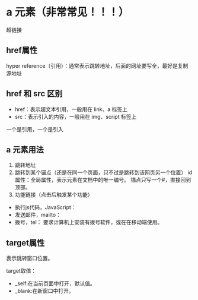 # a 元素（非常常见！！！）

超链接

## href属性

hyper reference（引用）：通常表示跳转地址，后面的网址要写全，最好是复制源地址

## href 和 src 区别

- href：表示超文本引用，一般用在 link、a 标签上
- src：表示引入的内容，一般用在 img、script 标签上

一个是引用，一个是引入

## a 元素用法

1. 跳转地址
2. 跳转到某个锚点（还是在同一个页面，只不过是跳转到该网页另一个位置）
id属性：全局属性，表示元素在文档中的唯一编号。
锚点只写一个#，直接回到顶部。
3. 功能链接（点击后触发某个功能）

- 执行js代码，JavaScript：
- 发送邮件，mailto：
- 拨号，tel：
要求计算机上安装有拨号软件，或在在移动端使用。

## target属性

表示跳转窗口位置。

target取值：

- _self:在当前页面中打开，默认值。
- _blank:在新窗口中打开。
